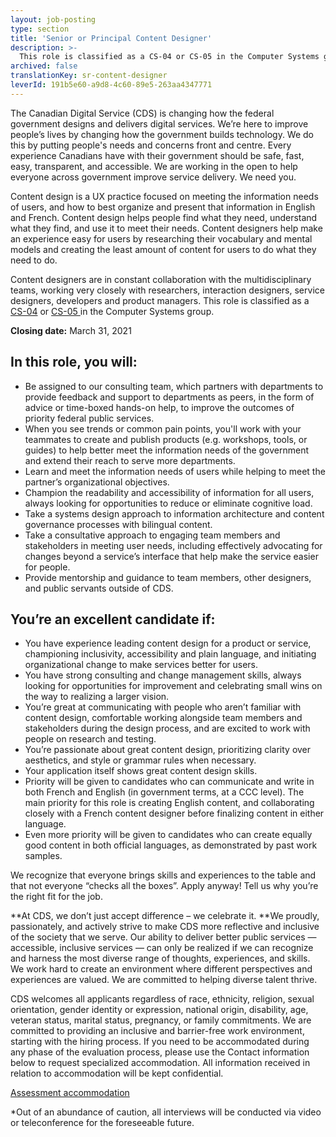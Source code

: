```yaml
---
layout: job-posting
type: section
title: 'Senior or Principal Content Designer'
description: >-
  This role is classified as a CS-04 or CS-05 in the Computer Systems group.
archived: false
translationKey: sr-content-designer
leverId: 191b5e60-a9d8-4c60-89e5-263aa4347771
---
```


The Canadian Digital Service (CDS) is changing how the federal government designs and delivers digital services. We’re here to improve people’s lives by changing how the government builds technology. We do this by putting people's needs and concerns front and centre. Every experience Canadians have with their government should be safe, fast, easy, transparent, and accessible. We are working in the open to help everyone across government improve service delivery. We need you.

Content design is a UX practice focused on meeting the information needs of users, and how to best organize and present that information in English and French. Content design helps people find what they need, understand what they find, and use it to meet their needs. Content designers help make an experience easy for users by researching their vocabulary and mental models and creating the least amount of content for users to do what they need to do. 

Content designers are in constant collaboration with the multidisciplinary teams, working very closely with researchers, interaction designers, service designers, developers and product managers. This role is classified as a [CS-04](https://www.tbs-sct.gc.ca/agreements-conventions/view-visualiser-eng.aspx?id=1#toc12259212260) or [CS-05 ](https://www.tbs-sct.gc.ca/agreements-conventions/view-visualiser-eng.aspx?id=1#toc12259212260)in the Computer Systems group.

**Closing date:** March 31, 2021

## In this role, you will:
- Be assigned to our consulting team, which partners with departments to provide feedback and support to departments as peers, in the form of advice or time-boxed hands-on help, to improve the outcomes of priority federal public services. 
- When you see trends or common pain points, you'll work with your teammates to create and publish products (e.g. workshops, tools, or guides) to help better meet the information needs of the government and extend their reach to serve more departments.
- Learn and meet the information needs of users while helping to meet the partner’s organizational objectives.
- Champion the readability and accessibility of information for all users, always looking for opportunities to reduce or eliminate cognitive load.
- Take a systems design approach to information architecture and content governance processes with bilingual content.
- Take a consultative approach to engaging team members and stakeholders in meeting user needs, including effectively advocating for changes beyond a service’s interface that help make the service easier for people.
- Provide mentorship and guidance to team members, other designers, and public servants outside of CDS.

## You’re an excellent candidate if:
- You have experience leading content design for a product or service, championing  inclusivity, accessibility and plain language, and initiating organizational change to make services better for users.
- You have strong consulting and change management skills, always looking for opportunities for improvement and celebrating small wins on the way to realizing a larger vision. 
- You’re great at communicating with people who aren’t familiar with content design, comfortable working alongside team members and stakeholders during the design process, and are excited to work with people on research and testing.
- You’re passionate about great content design, prioritizing clarity over aesthetics, and style or grammar rules when necessary.
- Your application itself shows great content design skills. 
- Priority will be given to candidates who can communicate and write in both French and English (in government terms, at a CCC level). The main priority for this role is creating English content, and collaborating closely with a French content designer before finalizing content in either language.
- Even more priority will be given to candidates who can create equally good content in both official languages, as demonstrated by past work samples. 

We recognize that everyone brings skills and experiences to the table and that not everyone “checks all the boxes”. Apply anyway! Tell us why you’re the right fit for the job.

**At CDS, we don’t just accept difference – we celebrate it. **We proudly, passionately, and actively strive to make CDS more reflective and inclusive of the society that we serve. Our ability to deliver better public services — accessible, inclusive services — can only be realized if we can recognize and harness the most diverse range of thoughts, experiences, and skills. We work hard to create an environment where different perspectives and experiences are valued. We are committed to helping diverse talent thrive.

CDS welcomes all applicants regardless of race, ethnicity, religion, sexual orientation, gender identity or expression, national origin, disability, age, veteran status, marital status, pregnancy, or family commitments. We are committed to providing an inclusive and barrier-free work environment, starting with the hiring process. If you need to be accommodated during any phase of the evaluation process, please use the Contact information below to request specialized accommodation. All information received in relation to accommodation will be kept confidential.

[Assessment accommodation](https://www.canada.ca/en/public-service-commission/services/assessment-accommodation-page.html)

*Out of an abundance of caution, all interviews will be conducted via video or teleconference for the foreseeable future.


